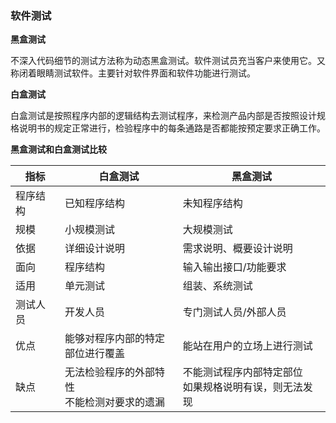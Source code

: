 ### 软件测试

**黑盒测试**

不深入代码细节的测试方法称为动态黑盒测试。软件测试员充当客户来使用它。又称闭着眼睛测试软件。主要针对软件界面和软件功能进行测试。

**白盒测试**

白盒测试是按照程序内部的逻辑结构去测试程序，来检测产品内部是否按照设计规格说明书的规定正常进行，检验程序中的每条通路是否都能按预定要求正确工作。

**黑盒测试和白盒测试比较**

| 指标     | 白盒测试                                       | 黑盒测试                                                 |
| -------- | ---------------------------------------------- | -------------------------------------------------------- |
| 程序结构 | 已知程序结构                                   | 未知程序结构                                             |
| 规模     | 小规模测试                                     | 大规模测试                                               |
| 依据     | 详细设计说明                                   | 需求说明、概要设计说明                                   |
| 面向     | 程序结构                                       | 输入输出接口/功能要求                                    |
| 适用     | 单元测试                                       | 组装、系统测试                                           |
| 测试人员 | 开发人员                                       | 专门测试人员/外部人员                                    |
| 优点     | 能够对程序内部的特定<br>部位进行覆盖           | 能站在用户的立场上进行测试                               |
| 缺点     | 无法检验程序的外部特性<br>不能检测对要求的遗漏 | 不能测试程序内部特定部位<br>如果规格说明有误，则无法发现 |

